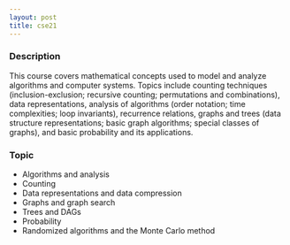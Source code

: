 ```yaml
---
layout: post
title: cse21
---
```


### Description

This course covers mathematical concepts used to model and analyze algorithms and computer systems. Topics include counting techniques (inclusion-exclusion; recursive counting; permutations and combinations), data representations, analysis of algorithms (order notation; time complexities; loop invariants), recurrence relations, graphs and trees (data structure representations; basic graph algorithms; special classes of graphs), and basic probability and its applications.

### Topic

- Algorithms and analysis
- Counting
- Data representations and data compression
- Graphs and graph search
- Trees and DAGs 
- Probability
- Randomized algorithms and the Monte Carlo method
